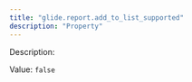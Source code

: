 ```yaml
---
title: "glide.report.add_to_list_supported"
description: "Property"
---
```


Description: 

Value: `false`
